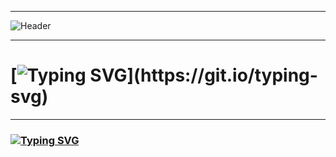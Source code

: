 ___
![Header](https://user-images.githubusercontent.com/116753493/199011494-f7544ecf-a495-4e78-a054-002712971f77.gif)
___
# [![Typing SVG](https://readme-typing-svg.herokuapp.com?color=%2336BCF7&lines=Welcome+to+my+system!)](https://git.io/typing-svg)
___
### [![Typing SVG](https://readme-typing-svg.herokuapp.com?color=%2336BCF7&lines=I'am+is+car+and+Software+Engineer)](https://git.io/typing-svg)

